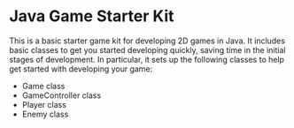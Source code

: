 # Java Game Starter Kit
This is a basic starter game kit for developing 2D games in Java. It includes basic classes to get you started developing quickly, saving time in the initial stages of development. In particular, it sets up the following classes to help get started with developing your game:

- Game class
- GameController class
- Player class
- Enemy class
